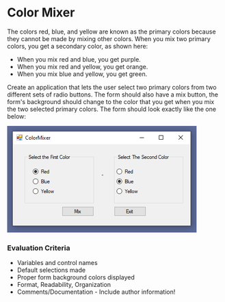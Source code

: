 # Color Mixer

The colors red, blue, and yellow are known as the primary colors because they cannot be made by mixing
other colors. When you mix two primary colors, you get a secondary color, as shown here:
- When you mix red and blue, you get purple.
- When you mix red and yellow, you get orange.
- When you mix blue and yellow, you get green.

Create an application that lets the user select two primary colors from two different sets of radio buttons.
The form should also have a mix button, the form's background should change to the color that you get when
you mix the two selected primary colors. The form should look exactly like the one below:

![Color Mixer](colormix.png)

### Evaluation Criteria
- Variables and control names
- Default selections made
- Proper form background colors displayed
- Format, Readability, Organization
- Comments/Documentation - Include author information!
